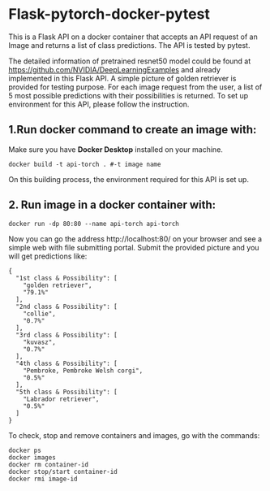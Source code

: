 # Flask-pytorch-docker-pytest
This is a Flask API on a docker container that accepts an API request of an Image and returns a list of class predictions. The API is tested by pytest.

The detailed information of pretrained resnet50 model could be found at https://github.com/NVIDIA/DeepLearningExamples and already implemented in this Flask API. A simple picture of golden retriever is provided for testing purpose. For each image request from the user, a list of 5 most possible predictions with their possibilities is returned. To set up environment for this API, please follow the instruction.

## 1.Run docker command to create an image with:
Make sure you have **Docker Desktop** installed on your machine.
```
docker build -t api-torch . #-t image name
```
On this building process, the environment required for this API is set up.

## 2. Run image in a docker container with:
```
docker run -dp 80:80 --name api-torch api-torch 
```
Now you can go the address http://localhost:80/ on your browser and see a simple web with file submitting portal. Submit the provided picture and you will get predictions like:
```
{
  "1st class & Possibility": [
    "golden retriever", 
    "79.1%"
  ], 
  "2nd class & Possibility": [
    "collie", 
    "0.7%"
  ], 
  "3rd class & Possibility": [
    "kuvasz", 
    "0.7%"
  ], 
  "4th class & Possibility": [
    "Pembroke, Pembroke Welsh corgi", 
    "0.5%"
  ], 
  "5th class & Possibility": [
    "Labrador retriever", 
    "0.5%"
  ]
}
```

To check, stop and remove containers and images, go with the commands:
```
docker ps
docker images
docker rm container-id
docker stop/start container-id
docker rmi image-id
```








